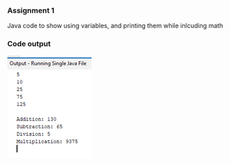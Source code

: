 ### Assignment 1

Java code to show using variables, and printing them while inlcuding math

### Code output
![output](https://github.com/eyevory/Java/blob/main/JavaProv/img/netbeans64_dxXcw1RHGJ.png)
